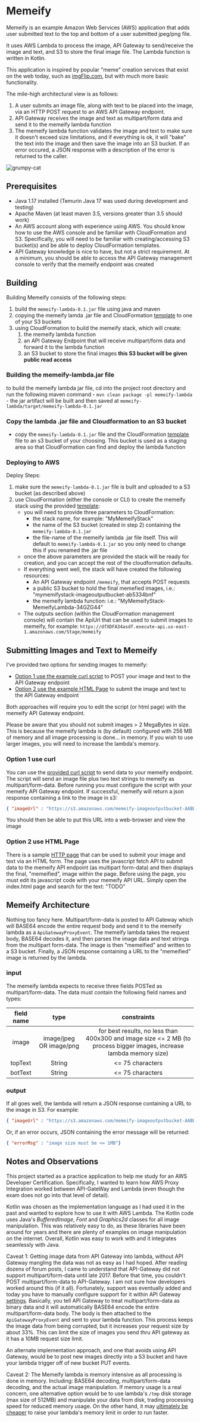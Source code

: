 Memeify
================================================================================================================
Memeify is an example Amazon Web Services (AWS) application that adds user submitted text to the top and bottom of a user
submitted jpeg/png file.

It uses AWS Lambda to process the image, API Gateway to send/receive the image and text, and S3 to store the final image file.
The Lambda function is written in Kotlin.

This application is inspired by popular "meme" creation services that exist on the web today, such as [imgFlip.com](https://imgflip.com/memegenerator), but with 
much more basic functionality.


The mile-high architectural view is as follows:
1. A user submits an image file, along with text to be placed into the image, via an HTTP POST request to an AWS API Gateway endpoint.
2. API Gateway receives the image and text as multipart/form data and send it to the memeify lambda function
3. The memeify lambda function validates the image and text to make sure it doesn't exceed size limitations, and if everything is ok, it
   will "bake" the text into the image and then save the image into an S3 bucket. If an error occured, a JSON response with a description
   of the error is returned to the caller.


![grumpy-cat](https://github.com/strohs/memeify/blob/master/memeified-grumpy-cat.jpg)


## Prerequisites
- Java 1.17 installed (Temurin Java 17 was used during development and testing)
- Apache Maven (at least maven 3.5, versions greater than 3.5 should work)
- An AWS account along with experience using AWS. You should know how to use the AWS console and be familiar with CloudFormation and S3. 
  Specifically, you will need to be familiar with creating/accessing S3 bucket(s) and be able to deploy CloudFormation 
  templates.
- API Gateway knowledge is nice to have, but not a strict requirement. At a minimum, you should be able to access the API Gateway
  management console to verify that the memeify endpoint was created


## Building
Building Memeify consists of the following steps:
1. build the `memeify-lambda-0.1.jar` file using java and maven
2. copying the memeify lamda .jar file and CloudFormation [template](aws/memeify-template.yaml) to one of your S3 buckets
3. using CloudFormation to build the memeify stack, which will create:
   1. the memeify lambda function
   2. an API Gateway Endpoint that will receive multipart/form data and forward it to the lambda function
   3. an S3 bucket to store the final images **this S3 bucket will be given public read access**

### Building the memeify-lambda.jar file
to build the memeify lambda jar file, cd into the project root directory and run the following maven command
    - `mvn clean package -pl memeify-lambda`
    - the jar artifact will be built and then saved at `memeify-lambda/target/memeify-lambda-0.1.jar`

### Copy the lambda .jar file and Cloudformation to an S3 bucket
- copy the `memeify-lambda-0.1.jar` file and the CloudFormation [template](aws/memeify-template.yaml) file to an
s3 bucket of your choosing. This bucket is used as a staging area so that CloudFormation can find and deploy the 
lambda function
    
### Deploying to AWS
Deploy Steps:
1. make sure the `memeify-lambda-0.1.jar` file is built and uploaded to a S3 bucket (as described above)
2. use CloudFormation (either the console or CLI) to create the memeify stack using the provided [template](aws/memeify-template.yaml):
    - you will need to provide three parameters to CloudFormation:
        - the stack name, for example: "MyMemeifyStack"
        - the name of the S3 bucket (created in step 2) containing the `memeify-lambda-0.1.jar`
        - the file-name of the memeify lambda .jar file itself. This will default to `memeify-lambda-0.1.jar` so you only need
          to change this if you renamed the .jar file
    - once the above parameters are provided the stack will be ready for creation, and you can accept the rest of the
    cloudformation defaults.
    - If everything went well, the stack will have created the following resources:
        - An API Gateway endpoint `/memeify`, that accepts POST requests
        - a public S3 bucket to hold the final memefied images, i.e.: "mymemifystack-imageoutputbucket-ab5334bnf" 
        - the memeify lambda function: i.e.: "MyMemeifyStack-MemeifyLambda-34GZG44"
    - The outputs section (within the CloudFormation management console) will contain the ApiUrl that can be used
      to submit images to memeify, for example: `https://dfXDFA34asdf.execute-api.us-east-1.amazonaws.com/Stage/memeify`
      

## Submitting Images and Text to Memeify
I've provided two options for sending images to memeify:

- [Option 1 use the example curl script](#option-1-use-curl) to POST your image and text to the API Gateway endpoint
- [Option 2 use the example HTML Page](#option-2-use-HTML-Page) to submit the image and text to the API Gateway endpoint

Both approaches will require you to edit the script (or html page) with the memeify API Gateway endpoint. 

Please be aware that you should not submit images > 2 MegaBytes in size. This is because the memeify lambda is 
(by default) configured with 256 MB of memory and all image processing is done... in memory. If you wish to use larger 
images, you will need to increase the lambda's memory.


### Option 1 use curl
You can use the [provided curl script](aws/post-image.sh) to send data to your memeify endpoint. The script
will send an image file plus two text strings to memeify as multipart/form-data. Before running you must configure the 
script with your memeify API Gateway endpoint.
If successful, memeify will return a json response containing a link to the image in s3:

```json
{ "imageUrl" : "https://s3.amazonaws.com/memeify-imageoutputbucket-AABBCC/VHERDZTFLS-grumpy-cat.jpg"}
``` 

You should then be able to put this URL into a web-browser and view the image


### Option 2 use HTML Page
There is a sample [HTTP page](memeify-lambda/src/main/resources/index.html) that can be used to submit your image and text via an HTML form. 
The page uses the javascript fetch API to submit data to the memeify API endpoint (as multipart form-data) and then
displays the final, "memeified", image within the page. Before using the page, you must edit its javascript code with
 your memeify API URL. Simply open the index.html page and search for the text: "TODO"




## Memeify Architecture
Nothing too fancy here. Multipart/form-data is posted to API Gateway which will BASE64 encode the entire request 
body and send it to the memeify lambda as a `ApiGatewayProxyEvent`.  The memeify lambda takes the request body, 
BASE64 decodes it, and then parses the image data and text strings from the multipart form-data. The image is 
then "memeified" and written to a S3 bucket. Finally, a JSON response containing a URL to the "memeified" image 
is returned by the lambda.  
 
### input
The memeify lambda expects to receive three fields POSTed as multipart/form-data. The data must contain the following
field names and types:

| field name |          type           |                                                      constraints                                                      |
|:----------:|:-----------------------:|:---------------------------------------------------------------------------------------------------------------------:|
|   image    | image/jpeg OR image/png | for best results, no less than 400x300 and image size <= 2 MB (to process bigger images, increase lambda memory size) |
|  topText   |         String          |                                                   <= 75 characters                                                    |
|  botText   |         String          |                                                   <= 75 characters                                                    |


### output
If all goes well, the lambda will return a JSON response containing a URL to the image in
 S3. For example: 
```json
{ "imageUrl" : "https://s3.amazonaws.com/memeify-imageoutputbucket-AABBCC/VHERDZTFLS-grumpy-cat.jpg"}
```
Or, if an error occurs, JSON containing the error message will be returned:
```json
{ "errorMsg" : "image size must be <= 1MB"}
```



## Notes and Observations
This project started as a practice application to help me study for an AWS Developer Certification. Specifically,
I wanted to learn how AWS Proxy Integration worked between API-GateWay and Lambda (even though the exam does not go into 
that level of detail).

Kotlin was chosen as the implementation language as I had used it in the past and wanted to explore 
 how to use it with AWS Lambda. The Kotlin code uses Java's *BufferedImage*, *Font* and *Graphics2d* classes for all 
 image manipulation. This was relatively easy to do, as these libraries have been around for years and there are 
 plenty of examples on image manipulation on the internet. Overall, Kotlin was easy to work with and it integrates 
 seamlessly with Java.

Caveat 1: Getting image data from API Gateway into lambda, without API Gateway mangling the data was not as easy as I
had hoped. After reading dozens of forum posts, I came to understand that API-Gateway did not support 
multipart/form-data until late 2017. Before that time, you couldn't POST multipart/form-data to API-Gateway. I am not
sure how developers worked around this (if it all).  Fortunately, support was eventually added and today you have to 
manually configure support for it within API Gateway 
[settings](https://docs.aws.amazon.com/apigateway/latest/developerguide/api-gateway-payload-encodings.html). Basically,
you tell API Gateway to treat multipart/form-data as binary data and it will automatically BASE64 encode the entire
multipart/form-data body. The body is then attached to the `ApiGatewayProxyEvent` and sent to your lambda function. 
This process keeps the image data from being corrupted, but it increases your request size by about 33%. This can
limit the size of images you send thru API gateway as it has a 10MB request size limit. 

An alternate implementation approach, and one that avoids using API Gateway, would be to post new images directly 
into a S3 bucket and have your lambda trigger off of new bucket PUT events.

Caveat 2: The Memeify lambda is memory intensive as all processing is done in memory. Including: BASE64 decoding, 
multipart/form-data decoding, and the actual image manipulation.
 If memory usage is a real concern, one alternative option would be to use lambda's `/tmp` disk storage 
(max size of 512MB) and manipulate your data from disk, trading processing speed for reduced memory usage. 
On the other hand, it may 
[ultimately be cheaper](https://medium.com/@jconning/aws-lambda-faster-is-cheaper-6bf32f58d741) to raise your lambda's
 memory limit in order to run faster.
